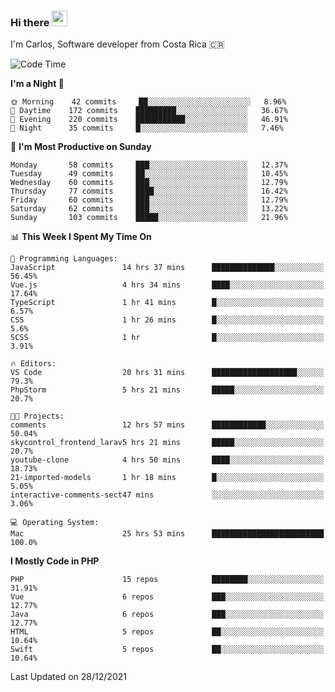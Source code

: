### Hi there <img src="https://media.giphy.com/media/hvRJCLFzcasrR4ia7z/giphy.gif" width="25px">

I'm Carlos, Software developer from Costa Rica 🇨🇷

<!--START_SECTION:waka-->
![Code Time](http://img.shields.io/badge/Code%20Time-6%2C198%20hrs%2047%20mins-blue)

**I'm a Night 🦉** 

```text
🌞 Morning    42 commits     ██░░░░░░░░░░░░░░░░░░░░░░░   8.96% 
🌆 Daytime    172 commits    █████████░░░░░░░░░░░░░░░░   36.67% 
🌃 Evening    220 commits    ███████████░░░░░░░░░░░░░░   46.91% 
🌙 Night      35 commits     █░░░░░░░░░░░░░░░░░░░░░░░░   7.46%

```
📅 **I'm Most Productive on Sunday** 

```text
Monday       58 commits     ███░░░░░░░░░░░░░░░░░░░░░░   12.37% 
Tuesday      49 commits     ██░░░░░░░░░░░░░░░░░░░░░░░   10.45% 
Wednesday    60 commits     ███░░░░░░░░░░░░░░░░░░░░░░   12.79% 
Thursday     77 commits     ████░░░░░░░░░░░░░░░░░░░░░   16.42% 
Friday       60 commits     ███░░░░░░░░░░░░░░░░░░░░░░   12.79% 
Saturday     62 commits     ███░░░░░░░░░░░░░░░░░░░░░░   13.22% 
Sunday       103 commits    █████░░░░░░░░░░░░░░░░░░░░   21.96%

```


📊 **This Week I Spent My Time On** 

```text
💬 Programming Languages: 
JavaScript               14 hrs 37 mins      ██████████████░░░░░░░░░░░   56.45% 
Vue.js                   4 hrs 34 mins       ████░░░░░░░░░░░░░░░░░░░░░   17.64% 
TypeScript               1 hr 41 mins        █░░░░░░░░░░░░░░░░░░░░░░░░   6.57% 
CSS                      1 hr 26 mins        █░░░░░░░░░░░░░░░░░░░░░░░░   5.6% 
SCSS                     1 hr                █░░░░░░░░░░░░░░░░░░░░░░░░   3.91%

🔥 Editors: 
VS Code                  20 hrs 31 mins      ███████████████████░░░░░░   79.3% 
PhpStorm                 5 hrs 21 mins       █████░░░░░░░░░░░░░░░░░░░░   20.7%

🐱‍💻 Projects: 
comments                 12 hrs 57 mins      ████████████░░░░░░░░░░░░░   50.04% 
skycontrol_frontend_larav5 hrs 21 mins       █████░░░░░░░░░░░░░░░░░░░░   20.7% 
youtube-clone            4 hrs 50 mins       ████░░░░░░░░░░░░░░░░░░░░░   18.73% 
21-imported-models       1 hr 18 mins        █░░░░░░░░░░░░░░░░░░░░░░░░   5.05% 
interactive-comments-sect47 mins             ░░░░░░░░░░░░░░░░░░░░░░░░░   3.06%

💻 Operating System: 
Mac                      25 hrs 53 mins      █████████████████████████   100.0%

```

**I Mostly Code in PHP** 

```text
PHP                      15 repos            ████████░░░░░░░░░░░░░░░░░   31.91% 
Vue                      6 repos             ███░░░░░░░░░░░░░░░░░░░░░░   12.77% 
Java                     6 repos             ███░░░░░░░░░░░░░░░░░░░░░░   12.77% 
HTML                     5 repos             ██░░░░░░░░░░░░░░░░░░░░░░░   10.64% 
Swift                    5 repos             ██░░░░░░░░░░░░░░░░░░░░░░░   10.64%

```



 Last Updated on 28/12/2021
<!--END_SECTION:waka-->
